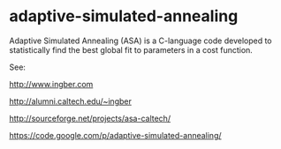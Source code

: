 adaptive-simulated-annealing
============================

Adaptive Simulated Annealing (ASA) is a C-language code developed to statistically find the best global fit to parameters in a cost function.

See:

http://www.ingber.com

http://alumni.caltech.edu/~ingber

http://sourceforge.net/projects/asa-caltech/

https://code.google.com/p/adaptive-simulated-annealing/



